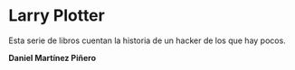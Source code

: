 # Larry Plotter

Esta serie de libros cuentan la historia de un hacker de los que hay pocos.

**Daniel Martínez Piñero**
